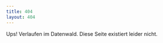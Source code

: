 ```yaml
---
title: 404
layout: 404
---
```


Ups! Verlaufen im Datenwald. Diese Seite existiert leider nicht.
